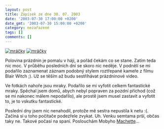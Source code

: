 ```yaml
---
layout: post
title: Zápisek ze dne 30. 07. 2003
date: '2003-07-30 17:00:00 +0200'
date_gmt: '2003-07-30 15:00:00 +0200'
category: nezařazené
tags: []
comments: []
---
```

<div >  <a href="%base_url%/assets/old-images/mracky.jpg"><img alt="mráčky" src="%base_url%/assets/old-images/mracky_male.jpg"></a>  <a href="%base_url%/assets/old-images/mracky2.jpg"><img alt="mráčky" src="%base_url%/assets/old-images/mracky2_male.jpg"></a>  </div>
<p>Polovina prázdnin je pomalu v háji, a pořád čekám co se stane. Zatím teda nic moc.   V průběhu posledních dní se skoro nic neděje. V podnělí se mi podařilo zaznamenat záznam   podobný stylem roztřepané kameře z filmu Blair Witch ;). Už se těším až budu sestříhávat prázdninové video.</p>
<p>Ve fotkách nahoře jsou mraky.   Podařilo se mi vyfotit celkem fantastické mraky. Spěchal jsem domů, abych nebyl popraven za pozdní příchod   (což se mi nakonec málem nepodařilo), ale prostě jsem musel zastavit a vyfotit to, je to vskutku fantastické.</p>
<p>Poslední dny jsem nic nenahodil, protože mě sestra nepustila k netu :(. Začíná si u toho počítače podezřele   zvykat. Uh. Venku semtama prší, občas taky ne. Takové počasí na spaní.   Poslouchám Mobyho <a href="art.php?a=machette.htm">Machette</a>...</p>
